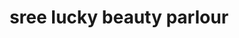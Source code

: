 ---
title: "sree lucky beauty parlour"
url: /vanasthaslipuram-hyderabad/sree-lucky-beauty-parlour/
shop: Kosmetik
---
